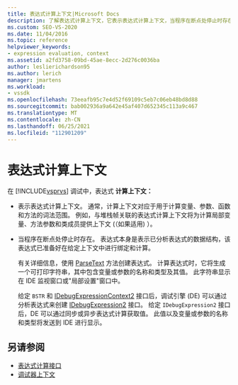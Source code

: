 ```yaml
---
title: 表达式计算上下文|Microsoft Docs
description: 了解表达式计算上下文，它表示表达式计算上下文，当程序在断点处停止时存在。
ms.custom: SEO-VS-2020
ms.date: 11/04/2016
ms.topic: reference
helpviewer_keywords:
- expression evaluation, context
ms.assetid: a2fd3758-09bd-45ae-8ecc-2d276c0036ba
author: leslierichardson95
ms.author: lerich
manager: jmartens
ms.workload:
- vssdk
ms.openlocfilehash: 73eeafb95c7e4d52f69109c5eb7c06eb48bd8d88
ms.sourcegitcommit: bab002936a9a642e45af407d652345c113a9c467
ms.translationtype: MT
ms.contentlocale: zh-CN
ms.lasthandoff: 06/25/2021
ms.locfileid: "112901209"
---
```

# <a name="expression-evaluation-context"></a>表达式计算上下文
在 [!INCLUDE[vsprvs](../../code-quality/includes/vsprvs_md.md)] 调试中，表达式 **计算上下文：**

- 表示表达式计算上下文。 通常，计算上下文对应于用于计算变量、参数、函数和方法的词法范围。 例如，与堆栈帧关联的表达式计算上下文将为计算局部变量、方法参数和类成员提供上下文 (（如果适用) ）。

- 当程序在断点处停止时存在。 表达式本身是表示已分析表达式的数据结构，该表达式已准备好在给定上下文中进行绑定和计算。

     有关详细信息，使用 [ParseText](../../extensibility/debugger/reference/idebugexpressioncontext2-parsetext.md) 方法创建表达式。 计算表达式时，它将生成一个可打印字符串，其中包含变量或参数的名称和类型及其值。 此字符串显示在 IDE 监视窗口或"局部设置"窗口中。

     给定 `BSTR` 和 [IDebugExpressionContext2](../../extensibility/debugger/reference/idebugexpressioncontext2.md) 接口后，调试引擎 (DE) 可以通过分析表达式来创建 [IDebugExpression2](../../extensibility/debugger/reference/idebugexpression2.md) 接口。 给定 `IDebugExpression2` 接口后，DE 可以通过同步或异步表达式计算获取值。 此值以及变量或参数的名称和类型将发送到 IDE 进行显示。

## <a name="see-also"></a>另请参阅
- [表达式计算接口](../../extensibility/debugger/reference/expression-evaluation-interfaces.md)
- [调试器上下文](../../extensibility/debugger/debugger-contexts.md)
